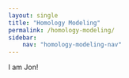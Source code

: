 ```yaml
---
layout: single
title: "Homology Modeling"
permalink: /homology-modeling/
sidebar:
    nav: "homology-modeling-nav"
---
```


I am Jon!